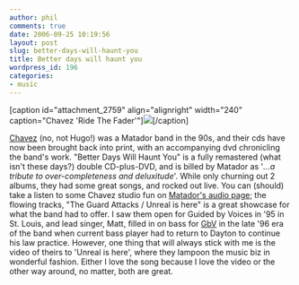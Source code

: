 ```yaml
---
author: phil
comments: true
date: 2006-09-25 10:19:56
layout: post
slug: better-days-will-haunt-you
title: Better days will haunt you
wordpress_id: 196
categories:
- music
---
```


[caption id="attachment_2759" align="alignright" width="240" caption="Chavez 'Ride The Fader'"][![](http://fak3r.com/files/2006/09/chavez_ride_the_fader.jpg)](http://fak3r.com/2006/09/25/better-days-will-haunt-you/chavez_ride_the_fader/)[/caption]

[Chavez](http://www.matadorrecords.com/chavez/) (no, not Hugo!) was a Matador band in the 90s, and their cds have now been brought back into print, with an accompanying dvd chronicling the band's work. "Better Days Will Haunt You" is a fully remastered (what isn't these days?) double CD-plus-DVD, and is billed by Matador as '_...a_ _tribute to over-completeness and deluxitude_'.  While only churning out 2 albums, they had some great songs, and rocked out live.  You can (should) take a listen to some Chavez studio fun on [Matador's audio page](http://www.matadorrecords.com/chavez/music.html); the flowing tracks, "The Guard Attacks / Unreal is here" is a great showcase for what the band had to offer.   I saw them open for Guided by Voices in '95 in St. Louis, and lead singer, Matt, filled in on bass for [GbV](http://gbv.com) in the late '96 era of the band when current bass player had to return to Dayton to continue his law practice.  However, one thing that will always stick with me is the video of theirs to 'Unreal is here', where they lampoon the music biz in wonderful fashion.  Either I love the song because I love the video or the other way around, no matter, both are great.
